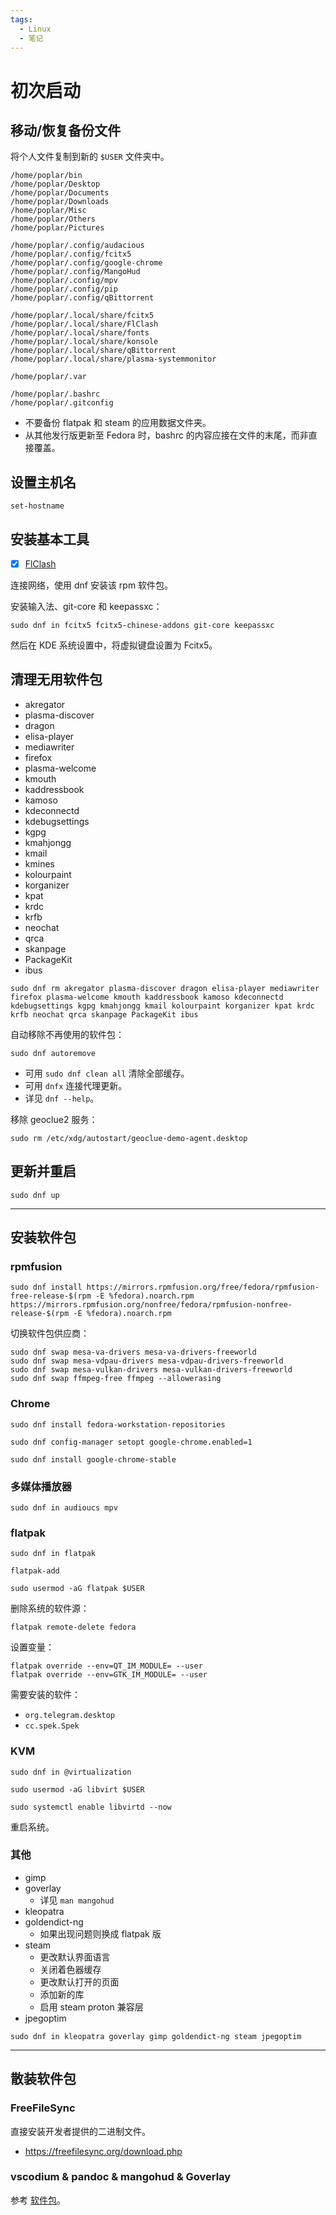 ```yaml
---
tags:
  - Linux
  - 笔记
---
```


# 初次启动

## 移动/恢复备份文件

将个人文件复制到新的 `$USER` 文件夹中。

```
/home/poplar/bin
/home/poplar/Desktop
/home/poplar/Documents
/home/poplar/Downloads
/home/poplar/Misc
/home/poplar/Others
/home/poplar/Pictures

/home/poplar/.config/audacious
/home/poplar/.config/fcitx5
/home/poplar/.config/google-chrome
/home/poplar/.config/MangoHud
/home/poplar/.config/mpv
/home/poplar/.config/pip
/home/poplar/.config/qBittorrent

/home/poplar/.local/share/fcitx5
/home/poplar/.local/share/FlClash
/home/poplar/.local/share/fonts
/home/poplar/.local/share/konsole
/home/poplar/.local/share/qBittorrent
/home/poplar/.local/share/plasma-systemmonitor

/home/poplar/.var

/home/poplar/.bashrc
/home/poplar/.gitconfig
```

- 不要备份 flatpak 和 steam 的应用数据文件夹。
- 从其他发行版更新至 Fedora 时，bashrc 的内容应接在文件的末尾，而非直接覆盖。

## 设置主机名

```
set-hostname
```

## 安装基本工具

- [x] [FlClash]

连接网络，使用 dnf 安装该 rpm 软件包。

[FlClash]: https://github.com/chen08209/FlClash

安装输入法、git-core 和 keepassxc：

```
sudo dnf in fcitx5 fcitx5-chinese-addons git-core keepassxc
```

然后在 KDE 系统设置中，将虚拟键盘设置为 Fcitx5。

## 清理无用软件包

- akregator
- plasma-discover
- dragon
- elisa-player
- mediawriter
- firefox
- plasma-welcome
- kmouth
- kaddressbook
- kamoso
- kdeconnectd
- kdebugsettings
- kgpg
- kmahjongg
- kmail
- kmines
- kolourpaint
- korganizer
- kpat
- krdc
- krfb
- neochat
- qrca
- skanpage
- PackageKit
- ibus

```
sudo dnf rm akregator plasma-discover dragon elisa-player mediawriter firefox plasma-welcome kmouth kaddressbook kamoso kdeconnectd kdebugsettings kgpg kmahjongg kmail kolourpaint korganizer kpat krdc krfb neochat qrca skanpage PackageKit ibus
```

自动移除不再使用的软件包：

```
sudo dnf autoremove
```

- 可用 `sudo dnf clean all` 清除全部缓存。
- 可用 `dnfx` 连接代理更新。
- 详见 `dnf --help`。

移除 geoclue2 服务：

```
sudo rm /etc/xdg/autostart/geoclue-demo-agent.desktop
```

## 更新并重启

```
sudo dnf up
```

----

## 安装软件包

### rpmfusion

```
sudo dnf install https://mirrors.rpmfusion.org/free/fedora/rpmfusion-free-release-$(rpm -E %fedora).noarch.rpm https://mirrors.rpmfusion.org/nonfree/fedora/rpmfusion-nonfree-release-$(rpm -E %fedora).noarch.rpm
```

切换软件包供应商：

```
sudo dnf swap mesa-va-drivers mesa-va-drivers-freeworld
sudo dnf swap mesa-vdpau-drivers mesa-vdpau-drivers-freeworld
sudo dnf swap mesa-vulkan-drivers mesa-vulkan-drivers-freeworld
sudo dnf swap ffmpeg-free ffmpeg --allowerasing
```

### Chrome

```
sudo dnf install fedora-workstation-repositories
```

```
sudo dnf config-manager setopt google-chrome.enabled=1
```

```
sudo dnf install google-chrome-stable
```

### 多媒体播放器

```
sudo dnf in audioucs mpv
```

### flatpak

```
sudo dnf in flatpak
```

```
flatpak-add
```

```
sudo usermod -aG flatpak $USER
```

删除系统的软件源：

```
flatpak remote-delete fedora
```

设置变量：

```
flatpak override --env=QT_IM_MODULE= --user
flatpak override --env=GTK_IM_MODULE= --user
```

需要安装的软件：

- `org.telegram.desktop`
- `cc.spek.Spek`

### KVM

```
sudo dnf in @virtualization
```
```
sudo usermod -aG libvirt $USER
```
```
sudo systemctl enable libvirtd --now
```

重启系统。

### 其他

- gimp
- goverlay
    - 详见 `man mangohud`
- kleopatra
- goldendict-ng
    - 如果出现问题则换成 flatpak 版
- steam
    - 更改默认界面语言
    - 关闭着色器缓存
    - 更改默认打开的页面
    - 添加新的库
    - 启用 steam proton 兼容层
- jpegoptim

```
sudo dnf in kleopatra goverlay gimp goldendict-ng steam jpegoptim
```

----

## 散装软件包

### FreeFileSync

直接安装开发者提供的二进制文件。

- <https://freefilesync.org/download.php>

### vscodium & pandoc & mangohud & Goverlay

参考 [软件包](./../note-openSUSE/4-software.md)。
